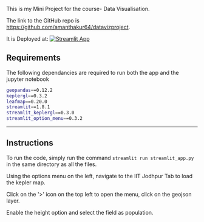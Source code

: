 This is my Mini Project for the course- Data Visualisation.

The link to the GitHub repo is https://github.com/amanthakur64/datavizproject.

It is Deployed at: [![Streamlit App](https://static.streamlit.io/badges/streamlit_badge_black_white.svg)](https://amanthakur64-datavizproject-streamlit-app-dvjvpk.streamlit.app/)

## Requirements

The following dependancies are required to run both the app and the jupyter notebook

```sh
geopandas==0.12.2
keplergl==0.3.2
leafmap==0.20.0
streamlit==1.8.1
streamlit_keplergl==0.3.0
streamlit_option_menu==0.3.2
```
---

## Instructions

To run the code, simply run the command ```streamlit run streamlit_app.py``` in the same directory as all the files.

Using the options menu on the left, navigate to the IIT Jodhpur Tab to load the kepler map.

Click on the '>' icon on the top left to open the menu, click on the geojson layer.

Enable the height option and select the field as population.


